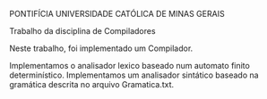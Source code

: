 PONTIFÍCIA UNIVERSIDADE CATÓLICA DE MINAS GERAIS

Trabalho da disciplina de Compiladores

Neste trabalho, foi implementado um Compilador.

Implementamos o analisador lexico baseado num automato finito determinístico. 
Implementamos um analisador sintático baseado na gramática descrita no arquivo Gramatica.txt. 
